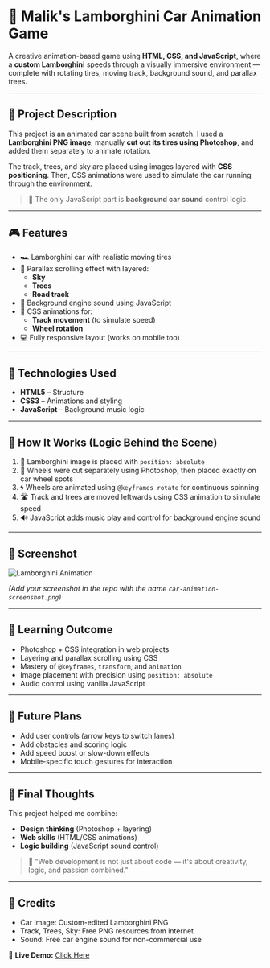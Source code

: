 # 🚗 Malik's Lamborghini Car Animation Game

A creative animation-based game using **HTML, CSS, and JavaScript**, where a **custom Lamborghini** speeds through a visually immersive environment — complete with rotating tires, moving track, background sound, and parallax trees.

---

## 📌 Project Description

This project is an animated car scene built from scratch. I used a **Lamborghini PNG image**, manually **cut out its tires using Photoshop**, and added them separately to animate rotation.

The track, trees, and sky are placed using images layered with **CSS positioning**. Then, CSS animations were used to simulate the car running through the environment.

> 🎯 The only JavaScript part is **background car sound** control logic.

---

## 🎮 Features

- 🏎️ Lamborghini car with realistic moving tires
- 🌌 Parallax scrolling effect with layered:
  - **Sky**
  - **Trees**
  - **Road track**
- 🎵 Background engine sound using JavaScript
- 🔄 CSS animations for:
  - **Track movement** (to simulate speed)
  - **Wheel rotation**
- 💻 Fully responsive layout (works on mobile too)

---

## 🧰 Technologies Used

- **HTML5** – Structure
- **CSS3** – Animations and styling
- **JavaScript** – Background music logic

---

## 🧠 How It Works (Logic Behind the Scene)

1. 🎨 Lamborghini image is placed with `position: absolute`
2. 🛞 Wheels were cut separately using Photoshop, then placed exactly on car wheel spots
3. 🌀 Wheels are animated using `@keyframes rotate` for continuous spinning
4. 🛣️ Track and trees are moved leftwards using CSS animation to simulate speed
5. 🔊 JavaScript adds music play and control for background engine sound

---

## 📸 Screenshot

![Lamborghini Animation](./car-animation-screenshot.png)

_(Add your screenshot in the repo with the name `car-animation-screenshot.png`)_

---

## 🚀 Learning Outcome

- Photoshop + CSS integration in web projects
- Layering and parallax scrolling using CSS
- Mastery of `@keyframes`, `transform`, and `animation`
- Image placement with precision using `position: absolute`
- Audio control using vanilla JavaScript

---

## 🔮 Future Plans

- Add user controls (arrow keys to switch lanes)
- Add obstacles and scoring logic
- Add speed boost or slow-down effects
- Mobile-specific touch gestures for interaction

---

## 🙌 Final Thoughts

This project helped me combine:

- **Design thinking** (Photoshop + layering)
- **Web skills** (HTML/CSS animations)
- **Logic building** (JavaScript sound control)

> 🧭 "Web development is not just about code — it's about creativity, logic, and passion combined."

---

## 🧾 Credits

- Car Image: Custom-edited Lamborghini PNG
- Track, Trees, Sky: Free PNG resources from internet
- Sound: Free car engine sound for non-commercial use

🔗 **Live Demo:** [Click Here]()
